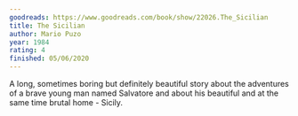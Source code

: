 ```yaml
---
goodreads: https://www.goodreads.com/book/show/22026.The_Sicilian
title: The Sicilian
author: Mario Puzo
year: 1984
rating: 4
finished: 05/06/2020
---
```


A long, sometimes boring but definitely beautiful story about the adventures of a brave young man named Salvatore and about his beautiful and at the same time brutal home - Sicily.

